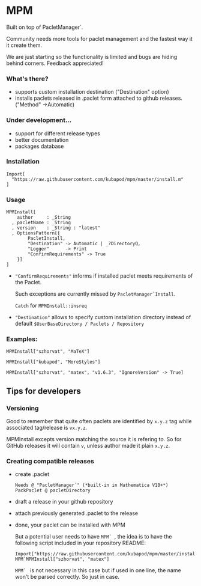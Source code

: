 # MPM 

Built on top of PacletManager`. 

Community needs more tools for paclet management and the fastest way it it create them.

We are just starting so the functionality is limited and bugs are hiding behind corners. Feedback appreciated!

### What's there?

 - supports custom installation destination ("Destination" option) 
 - installs paclets released in .paclet form attached to github releases. ("Method" ->Automatic)


### Under development...

 - support for different release types 
 - better documentation
 - packages database


### Installation

    Import[
      "https://raw.githubusercontent.com/kubapod/mpm/master/install.m"
    ]


### Usage

    MPMInstall[
        author     : _String
      , pacletName : _String
      , version    : _String : "latest"
      , OptionsPattern[{
            PacletInstall,
            "Destination" -> Automatic | _?DirectoryQ,
            "Logger"      -> Print
            "ConfirmRequirements" -> True
        }]
    ]
    
- `"ConfirmRequirements"` informs if installed paclet meets requirements of the Paclet. 
 
  Such exceptions are currently missed by ``PacletManager`Install``. 
  
  `Catch` for `MPMInstall::insreq`
  
- `"Destination"` allows to specify custom installation directory instead of default 
 `$UserBaseDirectory / Paclets / Repository`
   
    
     

### Examples:

    MPMInstall["szhorvat", "MaTeX"]
     
    MPMInstall["kubapod", "MoreStyles"]
     
    MPMInstall["szhorvat", "matex", "v1.6.3", "IgnoreVersion" -> True]
    
## Tips for developers    

### Versioning

 Good to remember that quite often paclets are identified by `x.y.z` tag while associated tag/release is `vx.y.z`.
  
 MPMInstall excepts version matching the source it is refering to. So for GitHub releases it will contain `v`, unless author made it plain `x.y.z`. 
 
### Creating compatible releases


- create .paclet

      Needs @ "PacletManager`" (*built-in in Mathematica V10+*)
      PackPaclet @ pacletDirectory
      
- draft a release in your github repository
- attach previously generated .paclet to the release
- done, your paclet can be installed with MPM

  But a potential user needs to have ``MPM` ``, the idea is 
 to have the following script included in your repository README:
  
      Import["https://raw.githubusercontent.com/kubapod/mpm/master/install.m"]
      MPM`MPMInstall["szhorvat", "matex"]
      
  ``MPM` `` is not necessary in this case but if used in one line, the name won't be parsed correctly. So just in case.
    
    

     
      

      
      
      

